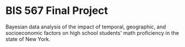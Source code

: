 # BIS 567 Final Project

Bayesian data analysis of the impact of temporal, geographic, and socioeconomic factors on high school students' math proficiency in the state of New York.
